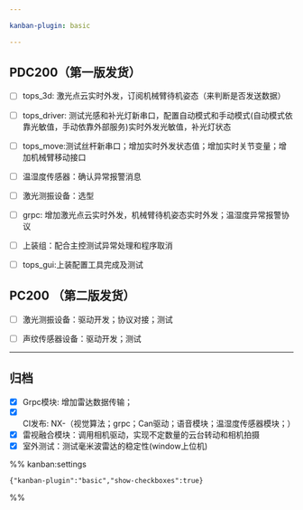 ```yaml
---

kanban-plugin: basic

---
```


## PDC200（第一版发货）

- [ ] tops_3d: 激光点云实时外发，订阅机械臂待机姿态（来判断是否发送数据）
- [ ] tops_driver: 测试光感和补光灯新串口，配置自动模式和手动模式(自动模式依靠光敏值，手动依靠外部服务)实时外发光敏值，补光灯状态
- [ ] tops_move:测试丝杆新串口；增加实时外发状态值；增加实时关节变量；增加机械臂移动接口
- [ ] 温湿度传感器：确认异常报警消息
- [ ] 激光测振设备：选型
- [ ] grpc: 增加激光点云实时外发，机械臂待机姿态实时外发；温湿度异常报警协议
- [ ] 上装组：配合主控测试异常处理和程序取消
- [ ] tops_gui:上装配置工具完成及测试


## PC200 （第二版发货）

- [ ] 激光测振设备：驱动开发；协议对接；测试
- [ ] 声纹传感器设备：驱动开发；测试


***

## 归档

- [x] Grpc模块: 增加雷达数据传输；
- [x] CI发布: NX-（视觉算法；grpc；Can驱动；语音模块；温湿度传感器模块；）
- [x] 雷视融合模块：调用相机驱动，实现不定数量的云台转动和相机拍摄
- [x] 室外测试：测试毫米波雷达的稳定性(window上位机)

%% kanban:settings
```
{"kanban-plugin":"basic","show-checkboxes":true}
```
%%